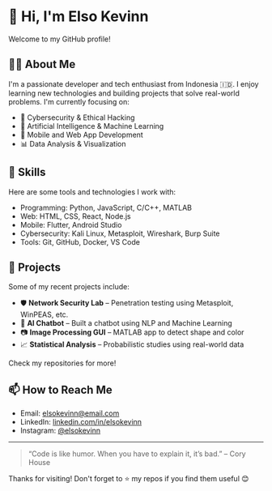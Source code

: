 # 👋 Hi, I'm Elso Kevinn

Welcome to my GitHub profile!

## 🧑‍💻 About Me
I'm a passionate developer and tech enthusiast from Indonesia 🇮🇩. I enjoy learning new technologies and building projects that solve real-world problems. I'm currently focusing on:

- 🔐 Cybersecurity & Ethical Hacking
- 🤖 Artificial Intelligence & Machine Learning
- 📱 Mobile and Web App Development
- 📊 Data Analysis & Visualization

## 💼 Skills
Here are some tools and technologies I work with:

- Programming: Python, JavaScript, C/C++, MATLAB
- Web: HTML, CSS, React, Node.js
- Mobile: Flutter, Android Studio
- Cybersecurity: Kali Linux, Metasploit, Wireshark, Burp Suite
- Tools: Git, GitHub, Docker, VS Code

## 📂 Projects
Some of my recent projects include:

- 🛡️ **Network Security Lab** – Penetration testing using Metasploit, WinPEAS, etc.
- 🧠 **AI Chatbot** – Built a chatbot using NLP and Machine Learning
- 📷 **Image Processing GUI** – MATLAB app to detect shape and color
- 📈 **Statistical Analysis** – Probabilistic studies using real-world data

Check my repositories for more!

## 📫 How to Reach Me
- Email: elsokevinn@email.com
- LinkedIn: [linkedin.com/in/elsokevinn](https://linkedin.com/in/elsokevinn)
- Instagram: [@elsokevinn](https://instagram.com/elsokevinn)

---

> “Code is like humor. When you have to explain it, it’s bad.” – Cory House

Thanks for visiting! Don't forget to ⭐️ my repos if you find them useful 😊
